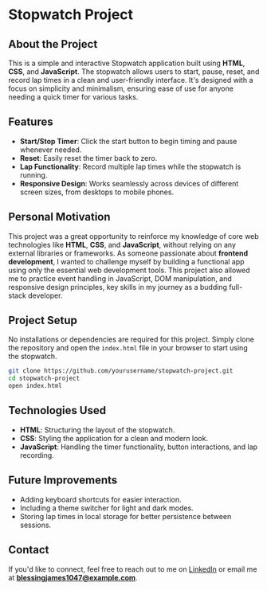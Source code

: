# Stopwatch Project

## About the Project

This is a simple and interactive Stopwatch application built using **HTML**, **CSS**, and **JavaScript**. The stopwatch allows users to start, pause, reset, and record lap times in a clean and user-friendly interface. It's designed with a focus on simplicity and minimalism, ensuring ease of use for anyone needing a quick timer for various tasks.

## Features

- **Start/Stop Timer**: Click the start button to begin timing and pause whenever needed.
- **Reset**: Easily reset the timer back to zero.
- **Lap Functionality**: Record multiple lap times while the stopwatch is running.
- **Responsive Design**: Works seamlessly across devices of different screen sizes, from desktops to mobile phones.

## Personal Motivation

This project was a great opportunity to reinforce my knowledge of core web technologies like **HTML**, **CSS**, and **JavaScript**, without relying on any external libraries or frameworks. As someone passionate about **frontend development**, I wanted to challenge myself by building a functional app using only the essential web development tools. This project also allowed me to practice event handling in JavaScript, DOM manipulation, and responsive design principles, key skills in my journey as a budding full-stack developer.

## Project Setup

No installations or dependencies are required for this project. Simply clone the repository and open the `index.html` file in your browser to start using the stopwatch.

```bash
git clone https://github.com/yourusername/stopwatch-project.git
cd stopwatch-project
open index.html
```

## Technologies Used

- **HTML**: Structuring the layout of the stopwatch.
- **CSS**: Styling the application for a clean and modern look.
- **JavaScript**: Handling the timer functionality, button interactions, and lap recording.

## Future Improvements

- Adding keyboard shortcuts for easier interaction.
- Including a theme switcher for light and dark modes.
- Storing lap times in local storage for better persistence between sessions.

## Contact

If you'd like to connect, feel free to reach out to me on [LinkedIn](https://www.linkedin.com/in/blessing-james-akanimoh) or email me at **blessingjames1047@example.com**.
